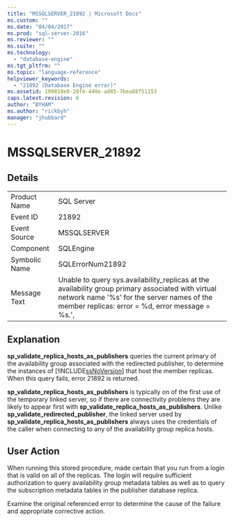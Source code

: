```yaml
---
title: "MSSQLSERVER_21892 | Microsoft Docs"
ms.custom: ""
ms.date: "04/04/2017"
ms.prod: "sql-server-2016"
ms.reviewer: ""
ms.suite: ""
ms.technology: 
  - "database-engine"
ms.tgt_pltfrm: ""
ms.topic: "language-reference"
helpviewer_keywords: 
  - "21892 (Database Engine error)"
ms.assetid: 199818e8-28f4-440e-ad85-7bea88f51153
caps.latest.revision: 6
author: "BYHAM"
ms.author: "rickbyh"
manager: "jhubbard"
---
```

# MSSQLSERVER_21892
  
## Details  
  
|||  
|-|-|  
|Product Name|SQL Server|  
|Event ID|21892|  
|Event Source|MSSQLSERVER|  
|Component|SQLEngine|  
|Symbolic Name|SQLErrorNum21892|  
|Message Text|Unable to query sys.availability_replicas at the availability group primary associated with virtual network name '%s' for the server names of the member replicas: error = %d, error message = %s.',|  
  
## Explanation  
**sp_validate_replica_hosts_as_publishers** queries the current primary of the availability group associated with the redirected publisher, to determine the instances of [!INCLUDE[ssNoVersion](../../includes/ssnoversion-md.md)] that host the member replicas.  When this query fails, error 21892 is returned.  
  
**sp_validate_replica_hosts_as_publishers** is typically on of the first use of the temporary linked server, so if there are connectivity problems they are likely to appear first with **sp_validate_replica_hosts_as_publishers**. Unlike **sp_validate_redirected_publisher**, the linked server used by **sp_validate_replica_hosts_as_publishers** always uses the credentials of the caller when connecting to any of the availability group replica hosts.  
  
## User Action  
When running this stored procedure, made certain that you run from a login that is valid on all of the replicas. The login will require sufficient authorization to query availability group metadata tables as well as to query the subscription metadata tables in the publisher database replica.  
  
Examine the original referenced error to determine the cause of the failure and appropriate corrective action.  
  
